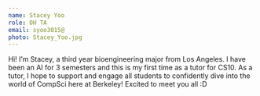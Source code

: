 ```yaml
---
name: Stacey Yoo
role: OH TA
email: syoo3015@
photo: Stacey_Yoo.jpg
---
```

Hi! I’m Stacey, a third year bioengineering major from Los Angeles. I have been an AI for 3 semesters and this is my first time as a tutor for CS10. As a tutor, I hope to support and engage all students to confidently dive into the world of CompSci here at Berkeley! Excited to meet you all :D 